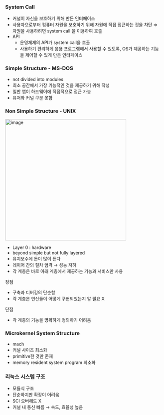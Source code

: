 ### System Call

- 커널이 자신을 보호하기 위해 만든 인터페이스
- 사용자으로부터 컴퓨터 자원을 보호하기 위해 자원에 직접 접근하는 것을 차단
  ⇒ 자원을 사용하려면 system call 을 이용하여 호출
- API
  - 운영체제의 API가 system call을 호출
  - 사용하기 편리하게 응용 프로그램에서 사용할 수 있도록, OS가 제공하는 기능을 제어할 수 있게 만든 인터페이스

### Simple Structure - MS-DOS

- not divided into modules
- 최소 공간에서 가장 기능적인 것을 제공하기 위해 작성
- 일반 앱이 하드웨어에 직접적으로 접근 가능
- 유저와 커널 구분 못함

### Non Simple Structure - UNIX
<img width="388" alt="image" src="https://github.com/SujinKim1127/OS_study/assets/58413633/5cd48b6f-646d-453a-97f4-4505fed0f8c3">


- Layer 0 : hardware
- beyond simple but not fully layered
- 유지보수에 돈이 많이 든다
- 레이어 간의 절차 엄격 → 성능 저하
- 각 계층은 바로 아래 계층에서 제공하는 기능과 서비스만 사용

장점

- 구축과 디버깅의 단순함
- 각 계층은 연산들이 어떻게 구현되었는지 알 필요 X

단점

- 각 계층의 기능을 명확하게 정의하기 어려움

### Microkernel System Structure

- mach
- 커널 사이즈 최소화
- primitive한 것만 존재
- memory resident system program 최소화

### 리눅스 시스템 구조

- 모듈식 구조
- 단순하지만 확장이 어려움
- SCI 오버헤드 X
- 커널 내 통신 빠름 → 속도, 효율성 높음
